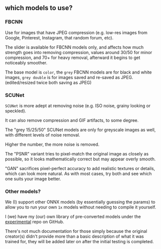 ## which models to use?

### FBCNN

Use for images that have JPEG compression (e.g. low-res images from Google, Pinterest, Instagram, that random forum, etc).

The slider is available for FBCNN models only, and affects how much strength goes into removing compression, values around 30/50 for minor compression, and 70+ for heavy removal, afterward it begins to get noticeably smoother.

The base model is `color`, the `grey` FBCNN models are for black and white images, `grey double` is for images saved and re-saved as JPEG. (edited/resized twice both saving as JPEG)

### SCUNet

`SCUNet` is more adept at removing noise (e.g. ISO noise, grainy looking or speckled).

It can also remove compression and GIF artifacts, to some degree.

The "grey 15/25/50" SCUNet models are only for greyscale images as well, with different levels of noise removal.

Higher the number, the more noise is removed.

The "PSNR" variant tries to pixel-match the original image as closely as possible, so it looks mathematically correct but may appear overly smooth.

"GAN" sacrifices pixel-perfect accuracy to add realistic textures or details, which can look more natural. As with most cases, try both and see which one suits your image better.

### Other models?

We (I) support other ONNX models (by essentially guessing the params) to allow you to run your own `1x` models without needing to compile it yourself.

I (we) have my (our) own library of pre-converted models under the [experimental](https://github.com/jeeneo/dejpeg-experimental) repo on GitHub.

There's not much documentation for those simply because the original creator(s) didn't provide more than a basic description of what it was trained for, they will be added later on after the initial testing is completed.